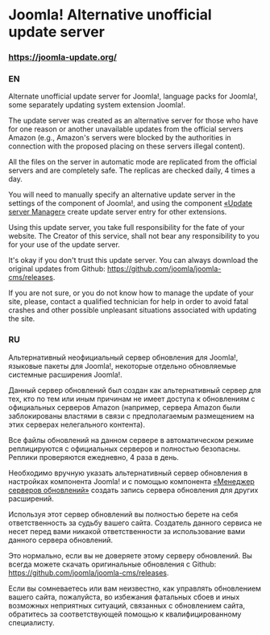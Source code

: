 # Joomla! Alternative unofficial update server

### https://joomla-update.org/

### EN

Alternate unofficial update server for Joomla!, language packs for Joomla!, some separately updating system extension Joomla!.

The update server was created as an alternative server for those who have for one reason or another unavailable updates from the official servers Amazon (e.g., Amazon's servers were blocked by the authorities in connection with the proposed placing on these servers illegal content).

All the files on the server in automatic mode are replicated from the official servers and are completely safe. The replicas are checked daily, 4 times a day.

You will need to manually specify an alternative update server in the settings of the component of Joomla!, and using the component [«Update server Manager»](https://github.com/joomla-update-org/com_updsrv/releases/latest) create update server entry for other extensions.

Using this update server, you take full responsibility for the fate of your website. The Creator of this service, shall not bear any responsibility to you for your use of the update server.

It's okay if you don't trust this update server. You can always download the original updates from Github: https://github.com/joomla/joomla-cms/releases.

If you are not sure, or you do not know how to manage the update of your site, please, contact a qualified technician for help in order to avoid fatal crashes and other possible unpleasant situations associated with updating the site.

### RU

Альтернативный неофициальный сервер обновления для Joomla!, языковые пакеты для Joomla!, некоторые отдельно обновляемые системные расширения Joomla!.

Данный сервер обновлений был создан как альтернативный сервер для тех, кто по тем или иным причинам не имеет доступа к обновлениям с официальных серверов Amazon (например, сервера Amazon были заблокированы властями в связи с предполагаемым размещением на этих серверах нелегального контента).

Все файлы обновлений на данном сервере в автоматическом режиме реплицируются с официальных серверов и полностью безопасны. Реплики проверяются ежедневно, 4 раза в день.

Необходимо вручную указать альтернативный сервер обновления в настройках компонента Joomla! и с помощью компонента [«Менеджер серверов обновлений»](https://github.com/joomla-update-org/com_updsrv/releases/latest) создать запись сервера обновления для других расширений.

Используя этот сервер обновлений вы полностью берете на себя ответственность за судьбу вашего сайта. Создатель данного сервиса не несет перед вами никакой ответственности за использование вами данного сервера обновлений.

Это нормально, если вы не доверяете этому серверу обновлений. Вы всегда можете скачать оригинальные обновления с Github: https://github.com/joomla/joomla-cms/releases.

Если вы сомневаетесь или вам неизвестно, как управлять обновлением вашего сайта, пожалуйста, во избежания фатальных сбоев и иных возможных неприятных ситуаций, связанных с обновлением сайта, обратитесь за соответствующей помощью к квалифицированному специалисту.
